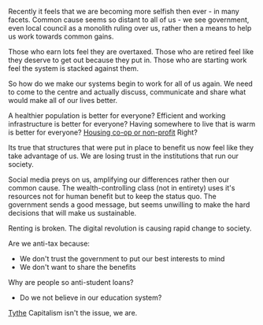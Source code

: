 Recently it feels that we are becoming more selfish then ever - in many facets. Common cause seems so distant to all of us - we see government, even local council as a monolith ruling over us, rather then a means to help us work towards common gains.

Those who earn lots feel they are overtaxed.
Those who are retired feel like they deserve to get out because they put in.
Those who are starting work feel the system is stacked against them.

So how do we make our systems begin to work for all of us again. We need to come to the centre and actually discuss, communicate and share what would make all of our lives better.

A healthier population is better for everyone?
Efficient and working infrastructure is better for everyone?
Having somewhere to live that is warm is better for everyone? [Housing co-op or non-profit](<Housing co-op or non-profit.md>)
Right?

Its true that structures that were put in place to benefit us now feel like they take advantage of us. We are losing trust in the institutions that run our society.

Social media preys on us, amplifying our differences rather then our common cause. The wealth-controlling class (not in entirety) uses it's resources not for human benefit but to keep the status quo. The government sends a good message, but seems unwilling to make the hard decisions that will make us sustainable.

Renting is broken.
The digital revolution is causing rapid change to society.

Are we anti-tax because:
- We don't trust the government to put our best interests to mind
- We don't want to share the benefits

Why are people so anti-student loans?
- Do we not believe in our education system?

[Tythe](Tythe.md)
Capitalism isn't the issue, we are.


